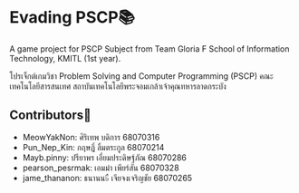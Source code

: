 # Evading PSCP📚
A game project for PSCP Subject from Team Gloria F School of Information Technology, KMITL (1st year).

โปรเจ็กต์เกมวิชา Problem Solving and Computer Programming (PSCP) คณะเทคโนโลยีสารสนเทศ สถาบันเทคโนโลยีพระจอมเกล้าเจ้าคุณทหารลาดกระบัง

## Contributors📝
- MeowYakNon: ศิริเทพ บดิการ 68070316
- Pun_Nep_Kin: กฤษฎิ์ ลิ้มตระกูล 68070214
- Mayb.pinny: ปรียาพร เอี่ยมประดิษฐ์ภัณ 68070286
- pearson_pesrmak: เอมม่า เพียร์สัน 68070328
- jame_thananon: ธนานน๖ื เจียจงเจริญชัย 68070265
